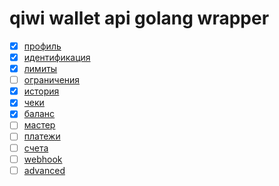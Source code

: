 # qiwi wallet api golang wrapper

- [x] [профиль](https://developer.qiwi.com/ru/qiwi-wallet-personal/?http#profile)
- [x] [идентификация](https://developer.qiwi.com/ru/qiwi-wallet-personal/?http#identification)
- [x] [лимиты](https://developer.qiwi.com/ru/qiwi-wallet-personal/?http#limits)
- [ ] [ограничения](https://developer.qiwi.com/ru/qiwi-wallet-personal/?http#restrictions)
- [x] [история](https://developer.qiwi.com/ru/qiwi-wallet-personal/?http#payments_history)
- [x] [чеки](https://developer.qiwi.com/ru/qiwi-wallet-personal/?http#payment_receipt)
- [x] [баланс](https://developer.qiwi.com/ru/qiwi-wallet-personal/?http#balance)
- [ ] [мастер](https://developer.qiwi.com/ru/qiwi-wallet-personal/?http#qiwi-master)
- [ ] [платежи](https://developer.qiwi.com/ru/qiwi-wallet-personal/?http#payments)
- [ ] [счета](https://developer.qiwi.com/ru/qiwi-wallet-personal/?http#invoices)
- [ ] [webhook](https://developer.qiwi.com/ru/qiwi-wallet-personal/?http#webhook)
- [ ] [advanced](https://developer.qiwi.com/ru/qiwi-wallet-personal-advanced/)
